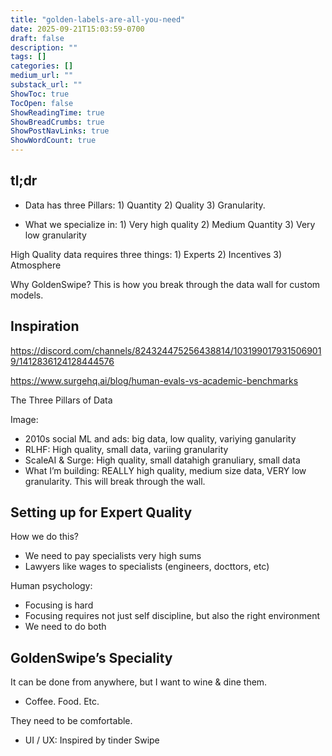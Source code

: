 ```yaml
---
title: "golden-labels-are-all-you-need"
date: 2025-09-21T15:03:59-0700
draft: false
description: ""
tags: []
categories: []
medium_url: ""
substack_url: ""
ShowToc: true
TocOpen: false
ShowReadingTime: true
ShowBreadCrumbs: true
ShowPostNavLinks: true
ShowWordCount: true
---
```


## tl;dr

- Data has three Pillars: 1) Quantity 2) Quality 3) Granularity.

- What we specialize in: 1) Very high quality 2) Medium Quantity 3) Very low granularity

High Quality data requires three things: 1) Experts 2) Incentives 3) Atmosphere

Why GoldenSwipe? This is how you break through the data wall for custom models.

## Inspiration

https://discord.com/channels/824324475256438814/1031990179315069019/1412836124128444576

https://www.surgehq.ai/blog/human-evals-vs-academic-benchmarks

The Three Pillars of Data

Image:

- 2010s social ML and ads: big data, low quality, variying ganularity
- RLHF: High quality, small data, variing granularity
- ScaleAI & Surge: High quality, small datahigh granuliary, small data
- What I’m building: REALLY high quality, medium size data, VERY low granularity. This will break through the wall.

## Setting up for Expert Quality

How we do this?

- We need to pay specialists very high sums
- Lawyers like wages to specialists (engineers, docttors, etc)

Human psychology:

- Focusing is hard
- Focusing requires not just self discipline, but also the right environment
- We need to do both

## GoldenSwipe’s Speciality

It can be done from anywhere, but I want to wine & dine them.

- Coffee. Food. Etc.

They need to be comfortable.

- UI / UX: Inspired by tinder Swipe
